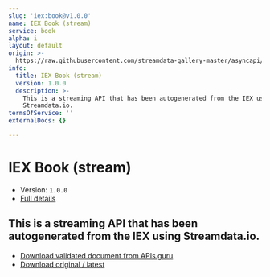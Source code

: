 ```yaml
---
slug: 'iex:book@v1.0.0'
name: IEX Book (stream)
service: book
alpha: i
layout: default
origin: >-
  https://raw.githubusercontent.com/streamdata-gallery-master/asyncapi/master/_listings/iex/iex-book-stream-async.md
info:
  title: IEX Book (stream)
  version: 1.0.0
  description: >-
    This is a streaming API that has been autogenerated from the IEX using
    Streamdata.io.
termsOfService: ''
externalDocs: {}

---
```

# IEX Book (stream)

* Version: `1.0.0`
* [Full details](../html/iex:book@v1.0.0.html)



## This is a streaming API that has been autogenerated from the IEX using Streamdata.io.



* [Download validated document from APIs.guru](https://raw.githubusercontent.com/APIs-guru/asyncapi-directory/master/docs/APIs/iex%3Abook%40v1.0.0.yaml)
* [Download original / latest](https://raw.githubusercontent.com/streamdata-gallery-master/asyncapi/master/_listings/iex/iex-book-stream-async.md)

<script type="application/ld+json">
{
  "@context": "http://schema.org/",
  "@type": "WebAPI",
  "description": "This is a streaming API that has been autogenerated from the IEX using Streamdata.io.",
  "documentation": "",

  "name": "IEX Book (stream)"
}
</script>
